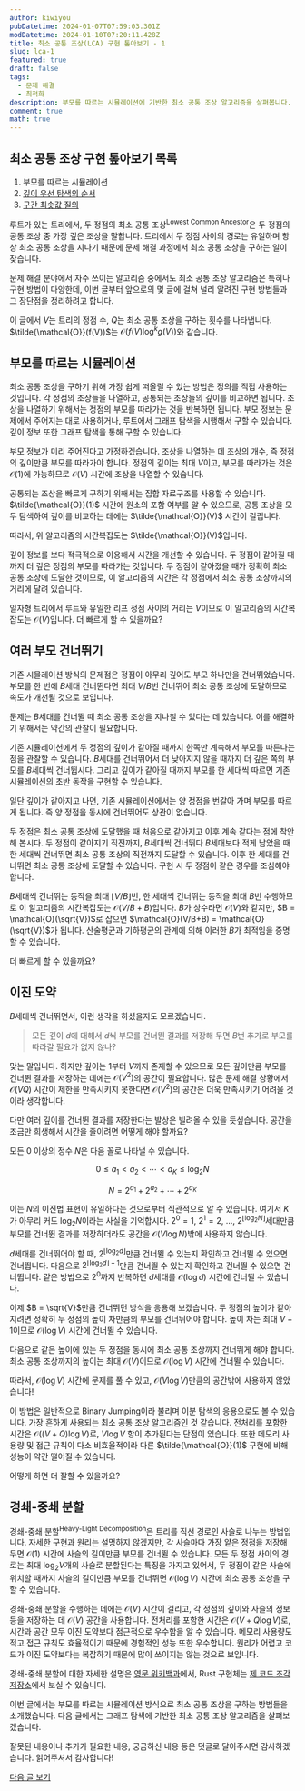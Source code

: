 ```yaml
---
author: kiwiyou
pubDatetime: 2024-01-07T07:59:03.301Z
modDatetime: 2024-01-10T07:20:11.428Z
title: 최소 공통 조상(LCA) 구현 톺아보기 - 1
slug: lca-1
featured: true
draft: false
tags:
  - 문제 해결
  - 최적화
description: 부모를 따르는 시뮬레이션에 기반한 최소 공통 조상 알고리즘을 살펴봅니다.
comment: true
math: true
---
```


## 최소 공통 조상 구현 톺아보기 목록
1. 부모를 따르는 시뮬레이션
2. [깊이 우선 탐색의 순서](/posts/lca-2)
3. [구간 최솟값 질의](/posts/lca-3)

루트가 있는 트리에서, 두 정점의 최소 공통 조상<sup>Lowest Common Ancestor</sup>은 두 정점의 공통 조상 중 가장 깊은 조상을 말합니다.
트리에서 두 정점 사이의 경로는 유일하며 항상 최소 공통 조상을 지나기 때문에 문제 해결 과정에서 최소 공통 조상을 구하는 일이 잦습니다.

문제 해결 분야에서 자주 쓰이는 알고리즘 중에서도 최소 공통 조상 알고리즘은 특히나 구현 방법이 다양한데, 이번 글부터 앞으로의 몇 글에 걸쳐 널리 알려진 구현 방법들과 그 장단점을 정리하려고 합니다.

이 글에서 $V$는 트리의 정점 수, $Q$는 최소 공통 조상을 구하는 횟수를 나타냅니다.
$\tilde{\mathcal{O}}(f(V))$는 $\mathcal{O}(f(V) \log^k g(V))$와 같습니다.

## 부모를 따르는 시뮬레이션

최소 공통 조상을 구하기 위해 가장 쉽게 떠올릴 수 있는 방법은 정의를 직접 사용하는 것입니다.
각 정점의 조상들을 나열하고, 공통되는 조상들의 깊이를 비교하면 됩니다.
조상을 나열하기 위해서는 정점의 부모를 따라가는 것을 반복하면 됩니다.
부모 정보는 문제에서 주어지는 대로 사용하거나, 루트에서 그래프 탐색을 시행해서 구할 수 있습니다.
깊이 정보 또한 그래프 탐색을 통해 구할 수 있습니다.

부모 정보가 미리 주어진다고 가정하겠습니다.
조상을 나열하는 데 조상의 개수, 즉 정점의 깊이만큼 부모를 따라가야 합니다.
정점의 깊이는 최대 $V$이고, 부모를 따라가는 것은 $\mathcal{O}(1)$에 가능하므로 $\mathcal{O}(V)$ 시간에 조상을 나열할 수 있습니다.

공통되는 조상을 빠르게 구하기 위해서는 집합 자료구조를 사용할 수 있습니다.
$\tilde{\mathcal{O}}(1)$ 시간에 원소의 포함 여부를 알 수 있으므로, 공통 조상을 모두 탐색하여 깊이를 비교하는 데에는 $\tilde{\mathcal{O}}(V)$ 시간이 걸립니다.

따라서, 위 알고리즘의 시간복잡도는 $\tilde{\mathcal{O}}(V)$입니다.

깊이 정보를 보다 적극적으로 이용해서 시간을 개선할 수 있습니다.
두 정점이 같아질 때까지 더 깊은 정점의 부모를 따라가는 것입니다.
두 정점이 같아졌을 때가 정확히 최소 공통 조상에 도달한 것이므로, 이 알고리즘의 시간은 각 정점에서 최소 공통 조상까지의 거리에 달려 있습니다.

일자형 트리에서 루트와 유일한 리프 정점 사이의 거리는 $V$이므로 이 알고리즘의 시간복잡도는 $\mathcal{O}(V)$입니다.
더 빠르게 할 수 있을까요?

## 여러 부모 건너뛰기

기존 시뮬레이션 방식의 문제점은 정점이 아무리 깊어도 부모 하나만을 건너뛰었습니다.
부모를 한 번에 $B$세대 건너뛴다면 최대 $V/B$번 건너뛰어 최소 공통 조상에 도달하므로 속도가 개선될 것으로 보입니다.

문제는 $B$세대를 건너뛸 때 최소 공통 조상을 지나칠 수 있다는 데 있습니다.
이를 해결하기 위해서는 약간의 관찰이 필요합니다.

기존 시뮬레이션에서 두 정점의 깊이가 같아질 때까지 한쪽만 계속해서 부모를 따른다는 점을 관찰할 수 있습니다.
$B$세대를 건너뛰어서 더 낮아지지 않을 때까지 더 깊은 쪽의 부모를 $B$세대씩 건너뜁시다.
그리고 깊이가 같아질 때까지 부모를 한 세대씩 따르면 기존 시뮬레이션의 초반 동작을 구현할 수 있습니다.

일단 깊이가 같아지고 나면, 기존 시뮬레이션에서는 양 정점을 번갈아 가며 부모를 따르게 됩니다.
즉 양 정점을 동시에 건너뛰어도 상관이 없습니다.

두 정점은 최소 공통 조상에 도달했을 때 처음으로 같아지고 이후 계속 같다는 점에 착안해 봅시다.
두 정점이 같아지기 직전까지, $B$세대씩 건너뛰다 $B$세대보다 적게 남았을 때 한 세대씩 건너뛰면 최소 공통 조상의 직전까지 도달할 수 있습니다.
이후 한 세대를 건너뛰면 최소 공통 조상에 도달할 수 있습니다.
구현 시 두 정점이 같은 경우를 조심해야 합니다.

$B$세대씩 건너뛰는 동작을 최대 $\lfloor V/B \rfloor$번, 한 세대씩 건너뛰는 동작을 최대 $B$번 수행하므로 이 알고리즘의 시간복잡도는 $\mathcal{O}(V/B+B)$입니다.
$B$가 상수라면 $\mathcal{O}(V)$와 같지만, $B = \mathcal{O}(\sqrt{V})$로 잡으면 $\mathcal{O}(V/B+B) = \mathcal{O}(\sqrt{V})$가 됩니다.
산술평균과 기하평균의 관계에 의해 이러한 $B$가 최적임을 증명할 수 있습니다.

더 빠르게 할 수 있을까요?

## 이진 도약

$B$세대씩 건너뛰면서, 이런 생각을 하셨을지도 모르겠습니다.

> 모든 깊이 $d$에 대해서 $d$씩 부모를 건너뛴 결과를 저장해 두면 $B$번 추가로 부모를 따라갈 필요가 없지 않나?

맞는 말입니다.
하지만 깊이는 $1$부터 $V$까지 존재할 수 있으므로 모든 깊이만큼 부모를 건너뛴 결과를 저장하는 데에는 $\mathcal{O}(V^2)$의 공간이 필요합니다.
많은 문제 해결 상황에서 $\mathcal{O}(VQ)$ 시간이 제한을 만족시키지 못한다면 $\mathcal{O}(V^2)$의 공간은 더욱 만족시키기 어려울 것이라 생각합니다.

다만 여러 깊이를 건너뛴 결과를 저장한다는 발상은 빌려올 수 있을 듯싶습니다.
공간을 조금만 희생해서 시간을 줄이려면 어떻게 해야 할까요?

모든 $0$ 이상의 정수 $N$은 다음 꼴로 나타낼 수 있습니다.

$$
0 \le a_1 \lt a_2 \lt \cdots \lt a_K \le \log_2 N
$$

$$
N = 2^{a_1} + 2^{a_2} + \cdots + 2^{a_K}
$$

이는 $N$의 이진법 표현이 유일하다는 것으로부터 직관적으로 알 수 있습니다.
여기서 $K$가 아무리 커도 $\log_2 N$이라는 사실을 기억합시다.
$2^0 = 1$, $2^1 = 2$, …, $2^{\lfloor \log_2 N \rfloor}$세대만큼 부모를 건너뛴 결과를 저장하더라도 공간을 $\mathcal{O}(V \log N)$밖에 사용하지 않습니다.

$d$세대를 건너뛰어야 할 때, $2^{\lfloor \log_2 d \rfloor}$만큼 건너뛸 수 있는지 확인하고 건너뛸 수 있으면 건너뜁니다.
다음으로 $2^{\lfloor \log_2 d \rfloor - 1}$만큼 건너뛸 수 있는지 확인하고 건너뛸 수 있으면 건너뜁니다.
같은 방법으로 $2^0$까지 반복하면 $d$세대를 $\mathcal{O}(\log d)$ 시간에 건너뛸 수 있습니다.

이제 $B = \sqrt{V}$만큼 건너뛰던 방식을 응용해 보겠습니다.
두 정점의 높이가 같아지려면 정확히 두 정점의 높이 차만큼의 부모를 건너뛰어야 합니다.
높이 차는 최대 $V - 1$이므로 $\mathcal{O}(\log V)$ 시간에 건너뛸 수 있습니다.

다음으로 같은 높이에 있는 두 정점을 동시에 최소 공통 조상까지 건너뛰게 해야 합니다.
최소 공통 조상까지의 높이는 최대 $\mathcal{O}(V)$이므로 $\mathcal{O}(\log V)$ 시간에 건너뛸 수 있습니다.

따라서, $\mathcal{O}(\log V)$ 시간에 문제를 풀 수 있고, $\mathcal{O}(V \log V)$만큼의 공간밖에 사용하지 않았습니다!

이 방법은 일반적으로 Binary Jumping이라 불리며 이분 탐색의 응용으로도 볼 수 있습니다.
가장 흔하게 사용되는 최소 공통 조상 알고리즘인 것 같습니다.
전처리를 포함한 시간은 $\mathcal{O}((V + Q) \log V)$로, $V \log V$ 항이 추가된다는 단점이 있습니다.
또한 메모리 사용량 및 접근 규칙이 다소 비효율적이라 다른 $\tilde{\mathcal{O}}(1)$ 구현에 비해 성능이 약간 떨어질 수 있습니다.

어떻게 하면 더 잘할 수 있을까요?

## 경쇄-중쇄 분할

경쇄-중쇄 분할<sup>Heavy-Light Decomposition</sup>은 트리를 직선 경로인 사슬로 나누는 방법입니다.
자세한 구현과 원리는 설멍하지 않겠지만, 각 사슬마다 가장 얕은 정점을 저장해 두면 $\mathcal{O}(1)$ 시간에 사슬의 길이만큼 부모를 건너뛸 수 있습니다.
모든 두 정점 사이의 경로는 최대 $\log_2 V$개의 사슬로 분할된다는 특징을 가지고 있어서, 두 정점이 같은 사슬에 위치할 때까지 사슬의 길이만큼 부모를 건너뛰면 $\mathcal{O}(\log V)$ 시간에
최소 공통 조상을 구할 수 있습니다.

경쇄-중쇄 분할을 수행하는 데에는 $\mathcal{O}(V)$ 시간이 걸리고, 각 정점의 깊이와 사슬의 정보 등을 저장하는 데 $\mathcal{O}(V)$ 공간을 사용합니다.
전처리를 포함한 시간은 $\mathcal{O}(V + Q \log V)$로, 시간과 공간 모두 이진 도약보다 점근적으로 우수함을 알 수 있습니다.
메모리 사용량도 적고 접근 규칙도 효율적이기 때문에 경험적인 성능 또한 우수합니다.
원리가 어렵고 코드가 이진 도약보다는 복잡하기 때문에 많이 쓰이지는 않는 것으로 보입니다.

경쇄-중쇄 분할에 대한 자세한 설명은 [영문 위키백과](https://en.wikipedia.org/wiki/Heavy-Light_Decomposition?oldformat=true)에서, Rust 구현체는 [제 코드 조각 저장소](https://snippets.kiwiyou.dev/hld)에서 보실 수 있습니다.

이번 글에서는 부모를 따르는 시뮬레이션 방식으로 최소 공통 조상을 구하는 방법들을 소개했습니다.
다음 글에서는 그래프 탐색에 기반한 최소 공통 조상 알고리즘을 살펴보겠습니다.

잘못된 내용이나 추가가 필요한 내용, 궁금하신 내용 등은 덧글로 달아주시면 감사하겠습니다.
읽어주셔서 감사합니다!

[다음 글 보기](/posts/lca-2)
